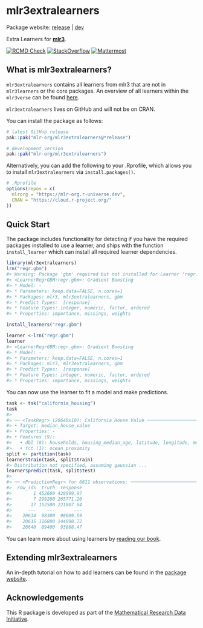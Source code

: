 
# mlr3extralearners

Package website: [release](https://mlr3extralearners.mlr-org.com/) \|
[dev](https://mlr3extralearners.mlr-org.com/dev/)

Extra Learners for **[mlr3](https://github.com/mlr-org/mlr3/)**.

<!-- badges: start -->

[![RCMD
Check](https://github.com/mlr-org/mlr3extralearners/actions/workflows/rcmdcheck.yml/badge.svg)](https://github.com/mlr-org/mlr3extralearners/actions/workflows/rcmdcheck.yml)
[![StackOverflow](https://img.shields.io/badge/stackoverflow-mlr3-orange.svg)](https://stackoverflow.com/questions/tagged/mlr3)
[![Mattermost](https://img.shields.io/badge/chat-mattermost-orange.svg)](https://lmmisld-lmu-stats-slds.srv.mwn.de/mlr_invite/)
<!-- badges: end -->

## What is mlr3extralearners?

`mlr3extralearners` contains all learners from mlr3 that are not in
`mlr3learners` or the core packages. An overview of all learners within
the `mlr3verse` can be found [here](https://mlr-org.com/learners.html).

`mlr3extralearners` lives on GitHub and will not be on CRAN.

You can install the package as follows:

``` r
# latest GitHub release
pak::pak("mlr-org/mlr3extralearners@*release")

# development version
pak::pak("mlr-org/mlr3extralearners")
```

Alternatively, you can add the following to your .Rprofile, which allows
you to install `mlr3extralearners` via `install.packages()`.

``` r
# .Rprofile
options(repos = c(
  mlrorg = "https://mlr-org.r-universe.dev",
  CRAN = "https://cloud.r-project.org/"
))
```

## Quick Start

The package includes functionality for detecting if you have the
required packages installed to use a learner, and ships with the
function `install_learner` which can install all required learner
dependencies.

``` r
library(mlr3extralearners)
lrn("regr.gbm")
#> Warning: Package 'gbm' required but not installed for Learner 'regr.gbm'
#> <LearnerRegrGBM:regr.gbm>: Gradient Boosting
#> * Model: -
#> * Parameters: keep.data=FALSE, n.cores=1
#> * Packages: mlr3, mlr3extralearners, gbm
#> * Predict Types:  [response]
#> * Feature Types: integer, numeric, factor, ordered
#> * Properties: importance, missings, weights

install_learners("regr.gbm")

learner <-lrn("regr.gbm")
learner
#> <LearnerRegrGBM:regr.gbm>: Gradient Boosting
#> * Model: -
#> * Parameters: keep.data=FALSE, n.cores=1
#> * Packages: mlr3, mlr3extralearners, gbm
#> * Predict Types:  [response]
#> * Feature Types: integer, numeric, factor, ordered
#> * Properties: importance, missings, weights
```

You can now use the learner to fit a model and make predictions.

``` r
task <- tsk("california_housing")
task
#> 
#> ── <TaskRegr> (20640x10): California House Value ──────────────────────────────────────────────────────────────────────────────────────────────────────────────────────────────────────────
#> • Target: median_house_value
#> • Properties: -
#> • Features (9):
#>   • dbl (8): households, housing_median_age, latitude, longitude, median_income, population, total_bedrooms, total_rooms
#>   • fct (1): ocean_proximity
split <- partition(task)
learner$train(task, split$train)
#> Distribution not specified, assuming gaussian ...
learner$predict(task, split$test)
#> 
#> ── <PredictionRegr> for 6811 observations: ────────────────────────────────────────────────────────────────────────────────────────────────────────────────────────────────────────────────
#>  row_ids  truth  response
#>        1 452600 428999.97
#>        7 299200 265771.26
#>       17 152500 221807.64
#>      ---    ---       ---
#>    20634  98300  98009.59
#>    20635 116800 144098.72
#>    20640  89400  93868.47
```

You can learn more about using learners by [reading our
book](https://mlr3book.mlr-org.com/chapters/chapter1/introduction_and_overview.html#mlr3-by-example).

## Extending mlr3extralearners

An in-depth tutorial on how to add learners can be found in the [package
website](https://mlr3extralearners.mlr-org.com/articles/extending.html).

## Acknowledgements

This R package is developed as part of the [Mathematical Research Data
Initiative](https://www.mardi4nfdi.de/about/mission).
